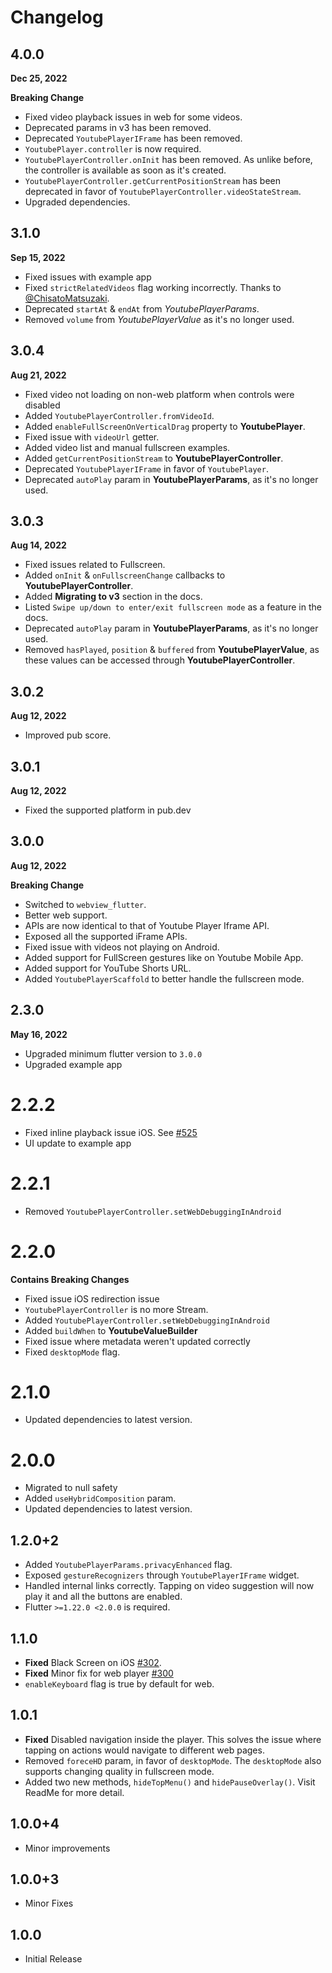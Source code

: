 # Changelog

## 4.0.0
**Dec 25, 2022**

**Breaking Change**
- Fixed video playback issues in web for some videos.
- Deprecated params in v3 has been removed.
- Deprecated `YoutubePlayerIFrame` has been removed.
- `YoutubePlayer.controller` is now required.
- `YoutubePlayerController.onInit` has been removed. As unlike before, the controller is available as soon as it's created.
- `YoutubePlayerController.getCurrentPositionStream` has been deprecated in favor of `YoutubePlayerController.videoStateStream`.
- Upgraded dependencies.

## 3.1.0
**Sep 15, 2022**
- Fixed issues with example app
- Fixed `strictRelatedVideos` flag working incorrectly. Thanks to [@ChisatoMatsuzaki](https://github.com/ChisatoMatsuzaki).
- Deprecated `startAt` & `endAt` from *YoutubePlayerParams*.
- Removed `volume` from *YoutubePlayerValue* as it's no longer used.

## 3.0.4
**Aug 21, 2022**

- Fixed video not loading on non-web platform when controls were disabled
- Added `YoutubePlayerController.fromVideoId`.
- Added `enableFullScreenOnVerticalDrag` property to **YoutubePlayer**.
- Fixed issue with `videoUrl` getter.
- Added video list and manual fullscreen examples.
- Added `getCurrentPositionStream` to **YoutubePlayerController**.
- Deprecated `YoutubePlayerIFrame` in favor of `YoutubePlayer`.
- Deprecated `autoPlay` param in **YoutubePlayerParams**, as it's no longer used.

## 3.0.3
**Aug 14, 2022**

- Fixed issues related to Fullscreen.
- Added `onInit` & `onFullscreenChange` callbacks to **YoutubePlayerController**.
- Added **Migrating to v3** section in the docs.
- Listed `Swipe up/down to enter/exit fullscreen mode` as a feature in the docs.
- Deprecated `autoPlay` param in **YoutubePlayerParams**, as it's no longer used.
- Removed `hasPlayed`, `position` & `buffered` from **YoutubePlayerValue**, as these values can be accessed through **YoutubePlayerController**.

## 3.0.2
**Aug 12, 2022**

- Improved pub score.

## 3.0.1
**Aug 12, 2022**

- Fixed the supported platform in pub.dev

## 3.0.0
**Aug 12, 2022**

**Breaking Change**
- Switched to `webview_flutter`.
- Better web support.
- APIs are now identical to that of Youtube Player Iframe API.
- Exposed all the supported iFrame APIs.
- Fixed issue with videos not playing on Android.
- Added support for FullScreen gestures like on Youtube Mobile App.
- Added support for YouTube Shorts URL.
- Added `YoutubePlayerScaffold` to better handle the fullscreen mode.

## 2.3.0
**May 16, 2022**

- Upgraded minimum flutter version to `3.0.0`
- Upgraded example app

# 2.2.2
- Fixed inline playback issue iOS. See [#525](https://github.com/sarbagyastha/youtube_player_flutter/issues/525)
- UI update to example app

# 2.2.1
- Removed `YoutubePlayerController.setWebDebuggingInAndroid`

# 2.2.0
**Contains Breaking Changes**
- Fixed issue iOS redirection issue
- `YoutubePlayerController` is no more Stream.
- Added `YoutubePlayerController.setWebDebuggingInAndroid`
- Added `buildWhen` to **YoutubeValueBuilder**
- Fixed issue where metadata weren't updated correctly
- Fixed `desktopMode` flag.

# 2.1.0
- Updated dependencies to latest version.

# 2.0.0
- Migrated to null safety
- Added `useHybridComposition` param.
- Updated dependencies to latest version.

## 1.2.0+2
- Added `YoutubePlayerParams.privacyEnhanced` flag.
- Exposed `gestureRecognizers` through `YoutubePlayerIFrame` widget.
- Handled internal links correctly. Tapping on video suggestion will now play it and all the buttons are enabled.
- Flutter `>=1.22.0 <2.0.0` is required.

## 1.1.0
- **Fixed** Black Screen on iOS [#302](https://github.com/sarbagyastha/youtube_player_flutter/issues/302).
- **Fixed** Minor fix for web player [#300](https://github.com/sarbagyastha/youtube_player_flutter/issues/300)
- `enableKeyboard` flag is true by default for web.

## 1.0.1
- **Fixed** Disabled navigation inside the player. This solves the issue where tapping on actions would navigate to different web pages.
- Removed `foreceHD` param, in favor of `desktopMode`. The `desktopMode` also supports changing quality in fullscreen mode.
- Added two new methods, `hideTopMenu()` and `hidePauseOverlay()`. Visit ReadMe for more detail.

## 1.0.0+4
- Minor improvements

## 1.0.0+3
- Minor Fixes

## 1.0.0
- Initial Release
